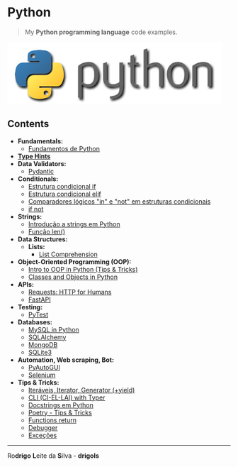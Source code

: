 # Python

> My **Python programming language** code examples.

![logo](res/python-logo.png)

## Contents

 - **Fundamentals:**
   - [Fundamentos de Python](modules/fundamentals/python-fundamentals.md)
 - **[Type Hints](modules/type-hints)**
 - **Data Validators:**
   - [Pydantic](modules/data-validators/pydantic)
 - **Conditionals:**
   - [Estrutura condicional if](modules/conditionals/if.md)
   - [Estrutura condicional elif](modules/conditionals/elif.md)
   - [Comparadores lógicos "in" e "not" em estruturas condicionais](modules/conditionals/in-not.md)
   - [if not](modules/conditionals/if-not.md)
 - **Strings:**
   - [Introdução a strings em Python](modules/strings/intro-to-strings.md)
   - [Função len()](modules/strings/len-function.md)
 - **Data Structures:**
   - **Lists:**
     - [List Comprehension](modules/basic-data-structures/list-comprehension.md)
 - **Object-Oriented Programming (OOP):**
   - [Intro to OOP in Python (Tips & Tricks)](modules/oop/intro-to-oop-python.md)
   - [Classes and Objects in Python](modules/oop/classes-and-objects-in-python.md)
 - **APIs:**
   - [Requests: HTTP for Humans](modules/api/requests)
   - [FastAPI](modules/api/fastapi)
 - **Testing:**
   - [PyTest](modules/test/pytest)
 - **Databases:**
   - [MySQL in Python](modules/databases/mysql)
   - [SQLAlchemy](modules/databases/sqlalchemy)
   - [MongoDB](modules/databases/mongodb)
   - [SQLite3](modules/databases/sqlite3)
 - **Automation, Web scraping, Bot:**
   - [PyAutoGUI](modules/pyautogui)
   - [Selenium](modules/ba-ws/selenium)
 - **Tips & Tricks:**
   - [Iteráveis, Iterator, Generator (+yield)](modules/tips-and-tricks/iterators-generators)
   - [CLI (CI-EL-LAI) with Typer](modules/tips-and-tricks/cli-with-typer)
   - [Docstrings em Python](modules/tips-and-tricks/docstrings/docstrings-in-python.ipynb)
   - [Poetry - Tips & Tricks](modules/tips-and-tricks/poetry/tips-and-tricks.md)
   - [Functions return](modules/tips-and-tricks/returns/README.md)
   - [Debugger](modules/tips-and-tricks/debugger/README.md)
   - [Exceções](modules/tips-and-tricks/errors-and-exceptions/exceptions.ipynb)

---

Ro**drigo** **L**eite da **S**ilva - **drigols**
